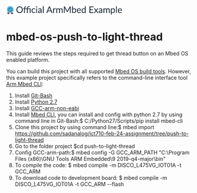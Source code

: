 ![](./resources/official_armmbed_example_badge.png)
# mbed-os-push-to-light-thread

This guide reviews the steps required to get thread button on an Mbed OS enabled platform.

You can build this project with all supported [Mbed OS build tools](https://os.mbed.com/docs/mbed-os/latest/tools/index.html). However, this example project specifically refers to the command-line interface tool [Arm Mbed CLI](https://github.com/ARMmbed/mbed-cli#installing-mbed-cli):

1. Install [Git-Bash](https://git-scm.com/downloads)
1. Install [Python 2.7](https://www.python.org/download/releases/2.7/)
1. Install [GCC-arm-non-eabi](https://developer.arm.com/tools-and-software/open-source-software/developer-tools/gnu-toolchain/gnu-rm/downloads)
1. Install [Mbed CLI](https://os.mbed.com/docs/mbed-os/v5.15/tools/developing-mbed-cli.html), you can install and config with python 2.7 by using command line in Git-Bash:$ C:/Python27/Scripts/pip install mbed-cli
1. Clone this project by using command line:$ mbed import https://github.com/sadanalog/ict710-feb-24-assignment/tree/push-to-light-thread
1. Go to the folder project $cd push-to-light-thread
1. Config GCC-arm-path:$ mbed config -G GCC_ARM_PATH "C:\Program Files (x86)\GNU Tools ARM Embedded\9 2019-q4-major\bin"
1. To compile the code: $ mbed compile -m DISCO_L475VG_IOT01A -t GCC_ARM
1. To download code to development board: $ mbed compile -m DISCO_L475VG_IOT01A -t GCC_ARM --flash





